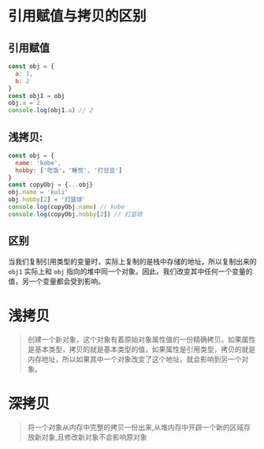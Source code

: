 # 引用赋值与拷贝的区别

## 引用赋值

```js
const obj = {
  a: 1,
  b: 2
}
const obj1 = obj
obj.a = 2
console.log(obj1.a) // 2
``` 

## 浅拷贝:

```js
const obj = {
  name: 'kobe',
  hobby: ['吃饭'，'睡觉', '打豆豆']
}
const copyObj = {...obj}
obj.name = 'kuli'
obj.hobby[2] = '打篮球'
console.log(copyObj.name) // kobe
console.log(copyObj.hobby[2]) // 打篮球
```

## 区别

当我们复制引用类型的变量时，实际上复制的是栈中存储的地址，所以复制出来的 `obj1` 实际上和 `obj` 指向的堆中同一个对象。因此，我们改变其中任何一个变量的值，另一个变量都会受到影响。

# 浅拷贝

> 创建一个新对象，这个对象有着原始对象属性值的一份精确拷贝。如果属性是基本类型，拷贝的就是基本类型的值，如果属性是引用类型，拷贝的就是内存地址，所以如果其中一个对象改变了这个地址，就会影响到另一个对象。

# 深拷贝

> 将一个对象从内存中完整的拷贝一份出来,从堆内存中开辟一个新的区域存放新对象,且修改新对象不会影响原对象


